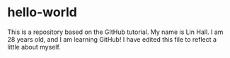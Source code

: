 # hello-world
This is a repository based on the GItHub tutorial.
My name is Lin Hall. I am 28 years old, and I am learning GitHub! I have edited this file to reflect a little about myself.
